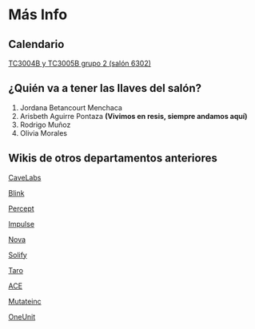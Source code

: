 # Más Info

## Calendario

[TC3004B y TC3005B grupo 2 (salón 6302)](https://calendar.google.com/calendar/u/0/embed?src=c_e6f16673fb9c8888d05b2ff3a50abfda393e02f67e141914cbe9f59c17a19584@group.calendar.google.com&ctz=America/Mexico_City&pli=1)

## ¿Quién va a tener las llaves del salón?

1. Jordana Betancourt Menchaca
2. Arisbeth Aguirre Pontaza **(Vivimos en resis, siempre andamos aquí)**
3. Rodrigo Muñoz
4. Olivia Morales

## Wikis de otros departamentos anteriores

[CaveLabs](https://github.com/CaveLabs-1/Wiki)

[Blink](https://bitbucket.org/KaryRs/blink_wiki/wiki/Home)

[Percept](https://github.com/97joaquinhr/Percept/wiki)

[Impulse](https://impulse-semestrei.github.io/)

[Nova](https://github.com/novaDepto/Nova/wiki)

[Solify](https://github.com/Solify-IT/docs/wiki)

[Taro](Gestio%CC%81n%20de%20Departamento%20ba9ebbcf868c4949accd39876faec9e8/Controlado%2022e4d144a8f047fb836aa77da202a397/Experimentos%20(controlado)%20eaf6b3abcdc94e0a88c8186fc9bf03ad/Experimentos%204a666a1e3fd04934b668d7dc2ddada52/Github%20Issues%20829b988f5d40416d95ad5523337b3222.md)

[ACE](https://www.notion.so/ACE-151ba79d118c41efbefe7e3b6a8369a6)

[Mutateinc](https://mutateinc.github.io/)

[OneUnit](https://www.notion.so/OneUnit-94805bf16202490194a3f6cec095aa04)